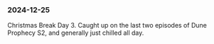 ### 2024-12-25
Christmas Break Day 3. Caught up on the last two episodes of Dune Prophecy S2, and generally just chilled all day.

